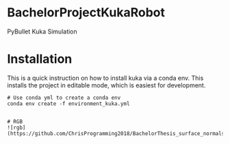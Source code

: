 # BachelorProjectKukaRobot

PyBullet Kuka Simulation


# Installation

This is a quick instruction on how to install kuka via a conda env.
This installs the project in editable mode, which is easiest for development.
```
# Use conda yml to create a conda env
conda env create -f environment_kuka.yml


# RGB 
![rgb](https://github.com/ChrisProgramming2018/BachelorThesis_surface_normals_without_stacking/blob/main/data/image.gif)


